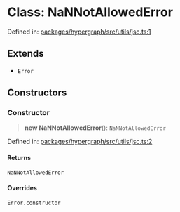 # Class: NaNNotAllowedError

Defined in: [packages/hypergraph/src/utils/jsc.ts:1](https://github.com/hashirpm/hypergraph/blob/ab4ea1cdb9430798142e0d735aac9d31c2cf0ae0/packages/hypergraph/src/utils/jsc.ts#L1)

## Extends

- `Error`

## Constructors

### Constructor

> **new NaNNotAllowedError**(): `NaNNotAllowedError`

Defined in: [packages/hypergraph/src/utils/jsc.ts:2](https://github.com/hashirpm/hypergraph/blob/ab4ea1cdb9430798142e0d735aac9d31c2cf0ae0/packages/hypergraph/src/utils/jsc.ts#L2)

#### Returns

`NaNNotAllowedError`

#### Overrides

`Error.constructor`
